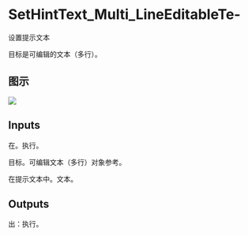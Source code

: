 # SetHintText_Multi_LineEditableTe-

设置提示文本

目标是可编辑的文本（多行）。

## 图示

![]($-20221218-21360922.png)

## Inputs

在。执行。

目标。可编辑文本（多行）对象参考。

在提示文本中。文本。  

## Outputs

出：执行。
